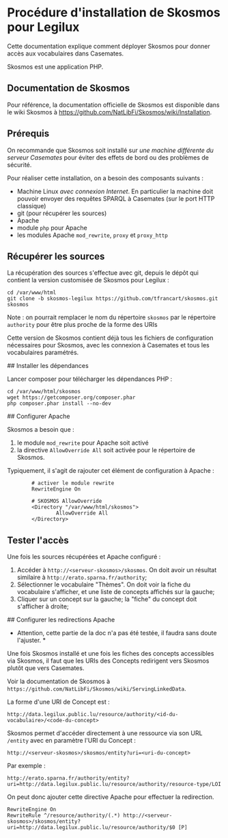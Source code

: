 
# Procédure d'installation de Skosmos pour Legilux


Cette documentation explique comment déployer Skosmos pour donner accès aux vocabulaires dans Casemates.

Skosmos est une application PHP.


## Documentation de Skosmos

Pour référence, la documentation officielle de Skosmos est disponible dans le wiki Skosmos à https://github.com/NatLibFi/Skosmos/wiki/Installation.


## Prérequis

On recommande que Skosmos soit installé sur _une machine différente du serveur Casemates_ pour éviter des effets de bord ou des problèmes de sécurité.

Pour réaliser cette installation, on a besoin des composants suivants :

- Machine Linux _avec connexion Internet_. En particulier la machine doit pouvoir envoyer des requêtes SPARQL à Casemates (sur le port HTTP classique)
- git (pour récupérer les sources)
- Apache
- module `php` pour Apache
- les modules Apache `mod_rewrite`, `proxy` et `proxy_http`



## Récupérer les sources

La récupération des sources s'effectue avec git, depuis le dépôt qui contient la version customisée de Skosmos pour Legilux :

```
cd /var/www/html
git clone -b skosmos-legilux https://github.com/tfrancart/skosmos.git skosmos
```

Note : on pourrait remplacer le nom du répertoire `skosmos` par le répertoire `authority` pour être plus proche de la forme des URIs

Cette version de Skosmos contient déjà tous les fichiers de configuration nécessaires pour Skosmos, avec les connexion à Casemates et tous les vocabulaires paramétrés.



## Installer les dépendances

Lancer composer pour télécharger les dépendances PHP :


```
cd /var/www/html/skosmos
wget https://getcomposer.org/composer.phar
php composer.phar install --no-dev
```



## Configurer Apache

Skosmos a besoin que :

1. le module `mod_rewrite` pour Apache soit activé
2. la directive `AllowOverride All` soit activée pour le répertoire de Skosmos.

Typiquement, il s'agit de rajouter cet élément de configuration à Apache :

```
		# activer le module rewrite
		RewriteEngine On

        # SKOSMOS AllowOverride
        <Directory "/var/www/html/skosmos">
                AllowOverride All
        </Directory>
```


## Tester l'accès

Une fois les sources récupérées et Apache configuré :

1. Accéder à `http://<serveur-skosmos>/skosmos`. On doit avoir un résultat similaire à `http://erato.sparna.fr/authority`;
2. Sélectionner le vocabulaire "Thèmes". On doit voir la fiche du vocabulaire s'afficher, et une liste de concepts affichés sur la gauche;
3. Cliquer sur un concept sur la gauche; la "fiche" du concept doit s'afficher à droite;


## Configurer les redirections Apache

* Attention, cette partie de la doc n'a pas été testée, il faudra sans doute l'ajuster. *


Une fois Skosmos installé et une fois les fiches des concepts accessibles via Skosmos, il faut que les URIs des Concepts redirigent vers Skosmos plutôt que vers Casemates.

Voir la documentation de Skosmos à `https://github.com/NatLibFi/Skosmos/wiki/ServingLinkedData`.

La forme d'une URI de Concept est :

`http://data.legilux.public.lu/resource/authority/<id-du-vocabulaire>/<code-du-concept>`

Skosmos permet d'accéder directement à une ressource via son URL `/entity` avec en paramètre l'URI du Concept :

`http://<serveur-skosmos>/skosmos/entity?uri=<uri-du-concept>`

Par exemple :

`http://erato.sparna.fr/authority/entity?uri=http://data.legilux.public.lu/resource/authority/resource-type/LOI`

On peut donc ajouter cette directive Apache pour effectuer la redirection.

```
RewriteEngine On
RewriteRule ^/resource/authority/(.*) http://<serveur-skosmos>/skosmos/entity?uri=http://data.legilux.public.lu/resource/authority/$0 [P]
```